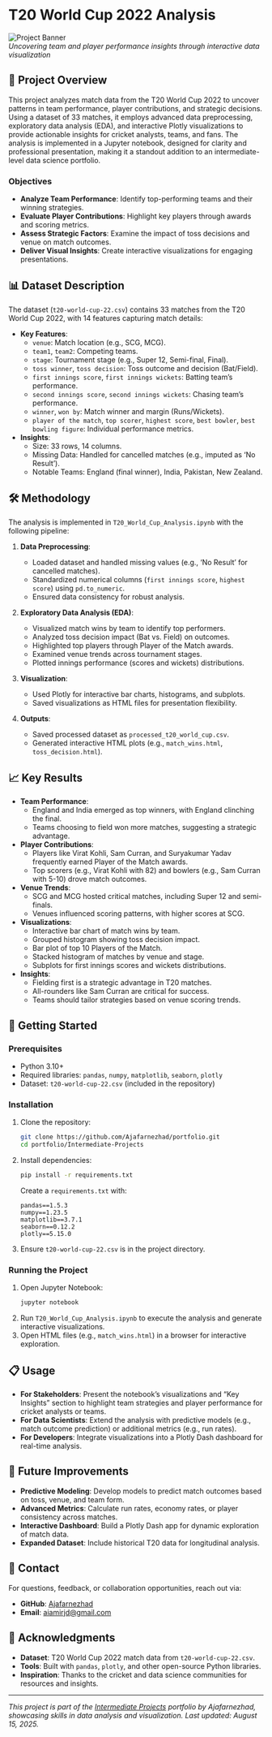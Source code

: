 # T20 World Cup 2022 Analysis

![Project Banner](https://via.placeholder.com/1200x200.png?text=T20+World+Cup+2022+Analysis)  
*Uncovering team and player performance insights through interactive data visualization*

## 📖 Project Overview

This project analyzes match data from the T20 World Cup 2022 to uncover patterns in team performance, player contributions, and strategic decisions. Using a dataset of 33 matches, it employs advanced data preprocessing, exploratory data analysis (EDA), and interactive Plotly visualizations to provide actionable insights for cricket analysts, teams, and fans. The analysis is implemented in a Jupyter notebook, designed for clarity and professional presentation, making it a standout addition to an intermediate-level data science portfolio.

### Objectives
- **Analyze Team Performance**: Identify top-performing teams and their winning strategies.
- **Evaluate Player Contributions**: Highlight key players through awards and scoring metrics.
- **Assess Strategic Factors**: Examine the impact of toss decisions and venue on match outcomes.
- **Deliver Visual Insights**: Create interactive visualizations for engaging presentations.

## 📊 Dataset Description

The dataset (`t20-world-cup-22.csv`) contains 33 matches from the T20 World Cup 2022, with 14 features capturing match details:

- **Key Features**:
  - `venue`: Match location (e.g., SCG, MCG).
  - `team1`, `team2`: Competing teams.
  - `stage`: Tournament stage (e.g., Super 12, Semi-final, Final).
  - `toss winner`, `toss decision`: Toss outcome and decision (Bat/Field).
  - `first innings score`, `first innings wickets`: Batting team’s performance.
  - `second innings score`, `second innings wickets`: Chasing team’s performance.
  - `winner`, `won by`: Match winner and margin (Runs/Wickets).
  - `player of the match`, `top scorer`, `highest score`, `best bowler`, `best bowling figure`: Individual performance metrics.
- **Insights**:
  - Size: 33 rows, 14 columns.
  - Missing Data: Handled for cancelled matches (e.g., imputed as ‘No Result’).
  - Notable Teams: England (final winner), India, Pakistan, New Zealand.

## 🛠 Methodology

The analysis is implemented in `T20_World_Cup_Analysis.ipynb` with the following pipeline:

1. **Data Preprocessing**:
   - Loaded dataset and handled missing values (e.g., ‘No Result’ for cancelled matches).
   - Standardized numerical columns (`first innings score`, `highest score`) using `pd.to_numeric`.
   - Ensured data consistency for robust analysis.

2. **Exploratory Data Analysis (EDA)**:
   - Visualized match wins by team to identify top performers.
   - Analyzed toss decision impact (Bat vs. Field) on outcomes.
   - Highlighted top players through Player of the Match awards.
   - Examined venue trends across tournament stages.
   - Plotted innings performance (scores and wickets) distributions.

3. **Visualization**:
   - Used Plotly for interactive bar charts, histograms, and subplots.
   - Saved visualizations as HTML files for presentation flexibility.

4. **Outputs**:
   - Saved processed dataset as `processed_t20_world_cup.csv`.
   - Generated interactive HTML plots (e.g., `match_wins.html`, `toss_decision.html`).

## 📈 Key Results

- **Team Performance**:
  - England and India emerged as top winners, with England clinching the final.
  - Teams choosing to field won more matches, suggesting a strategic advantage.
- **Player Contributions**:
  - Players like Virat Kohli, Sam Curran, and Suryakumar Yadav frequently earned Player of the Match awards.
  - Top scorers (e.g., Virat Kohli with 82) and bowlers (e.g., Sam Curran with 5-10) drove match outcomes.
- **Venue Trends**:
  - SCG and MCG hosted critical matches, including Super 12 and semi-finals.
  - Venues influenced scoring patterns, with higher scores at SCG.
- **Visualizations**:
  - Interactive bar chart of match wins by team.
  - Grouped histogram showing toss decision impact.
  - Bar plot of top 10 Players of the Match.
  - Stacked histogram of matches by venue and stage.
  - Subplots for first innings scores and wickets distributions.
- **Insights**:
  - Fielding first is a strategic advantage in T20 matches.
  - All-rounders like Sam Curran are critical for success.
  - Teams should tailor strategies based on venue scoring trends.

## 🚀 Getting Started

### Prerequisites
- Python 3.10+
- Required libraries: `pandas`, `numpy`, `matplotlib`, `seaborn`, `plotly`
- Dataset: `t20-world-cup-22.csv` (included in the repository)

### Installation
1. Clone the repository:
   ```bash
   git clone https://github.com/Ajafarnezhad/portfolio.git
   cd portfolio/Intermediate-Projects
   ```
2. Install dependencies:
   ```bash
   pip install -r requirements.txt
   ```
   Create a `requirements.txt` with:
   ```
   pandas==1.5.3
   numpy==1.23.5
   matplotlib==3.7.1
   seaborn==0.12.2
   plotly==5.15.0
   ```

3. Ensure `t20-world-cup-22.csv` is in the project directory.

### Running the Project
1. Open Jupyter Notebook:
   ```bash
   jupyter notebook
   ```
2. Run `T20_World_Cup_Analysis.ipynb` to execute the analysis and generate interactive visualizations.
3. Open HTML files (e.g., `match_wins.html`) in a browser for interactive exploration.

## 📋 Usage

- **For Stakeholders**: Present the notebook’s visualizations and “Key Insights” section to highlight team strategies and player performance for cricket analysts or teams.
- **For Data Scientists**: Extend the analysis with predictive models (e.g., match outcome prediction) or additional metrics (e.g., run rates).
- **For Developers**: Integrate visualizations into a Plotly Dash dashboard for real-time analysis.

## 🔮 Future Improvements

- **Predictive Modeling**: Develop models to predict match outcomes based on toss, venue, and team form.
- **Advanced Metrics**: Calculate run rates, economy rates, or player consistency across matches.
- **Interactive Dashboard**: Build a Plotly Dash app for dynamic exploration of match data.
- **Expanded Dataset**: Include historical T20 data for longitudinal analysis.

## 📧 Contact

For questions, feedback, or collaboration opportunities, reach out via:
- **GitHub**: [Ajafarnezhad](https://github.com/Ajafarnezhad)
- **Email**: aiamirjd@gmail.com

## 🙏 Acknowledgments

- **Dataset**: T20 World Cup 2022 match data from `t20-world-cup-22.csv`.
- **Tools**: Built with `pandas`, `plotly`, and other open-source Python libraries.
- **Inspiration**: Thanks to the cricket and data science communities for resources and insights.

---

*This project is part of the [Intermediate Projects](https://github.com/Ajafarnezhad/portfolio/tree/main/Intermediate-Projects) portfolio by Ajafarnezhad, showcasing skills in data analysis and visualization. Last updated: August 15, 2025.*